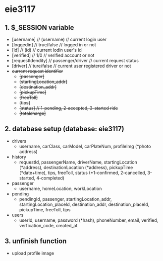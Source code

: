 # eie3117

## 1. $_SESSION variable
 - [username] // (username) // current login user<br>
 - [loggedin] // true/false // logged in or not
 - [id] // (id) // current lodin user's id
 - [verified] // 1/0 // verified account or not
 - [requestIdendity] // passenger/driver // current request status
 - [driver] // ture/false // current user registered driver or not
 - ~~current request identifier~~
   - ~~[passenger]~~
   - ~~[startingLocation_addr]~~
   - ~~[destination_addr]~~
   - ~~[pickupTime]~~
   - ~~[freeToll]~~
   - ~~[tips]~~
   - ~~[status] // 1-pending, 2-accepted, 3-started ride~~
   - ~~[totalcharge]~~
   
## 2. database setup (database: eie3117)
  - drivers
    - username, carClass, carModel, carPlateNum, profileImg (*photo address)
  - history
    - requestId, passengerName, driverName, startingLocation (*address), destinationLocation (*address), pickupTime (*date+time), tips, freeToll, status (*1-confirmed, 2-cancelled, 3-started, 4-completed)
  - passenger
    - username, homeLocation, workLocation
  - pending
    - pendingId, passenger, startingLocation_addr, startingLocation_placeId, destination_addr, destination_placeId, pickupTime, freeToll, tips
  - users
    - userId, username, password (*hash), phoneNumber, email, verified, verfication_code, created_at

## 3. unfinish function
 - upload profile image
